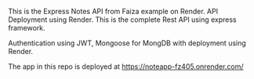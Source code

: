 This is the Express Notes API from Faiza example on Render. API Deployment using Render.
This is the complete Rest API using express framework. 

Authentication using JWT, Mongoose for MongDB with deployment using Render.

The app in this repo is deployed at https://noteapp-fz405.onrender.com/
